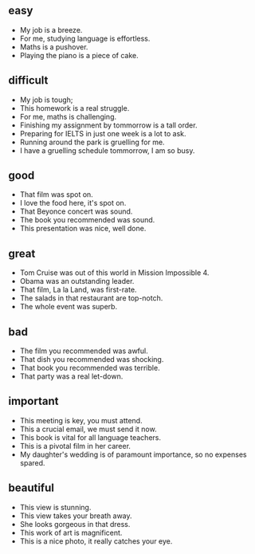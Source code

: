 ## easy
- My job is a breeze.
- For me, studying language is effortless.
- Maths is a pushover.
- Playing the piano is a piece of cake.

## difficult
- My job is tough;
- This homework is a real struggle.
- For me, maths is challenging.
- Finishing my assignment by tommorrow is a tall order.
- Preparing for IELTS in just one week is a lot to ask.
- Running around the park is gruelling for me.
- I have a gruelling schedule tommorrow, I am so busy.

## good
- That film was spot on.
- I love the food here, it's spot on.
- That Beyonce concert was sound.
- The book you recommended was sound.
- This presentation was nice, well done.

## great
- Tom Cruise was out of this world in Mission Impossible 4.
- Obama was an outstanding leader.
- That film, La la Land, was first-rate.
- The salads in that restaurant are top-notch.
- The whole event was superb.

## bad
- The film you recommended was awful.
- That dish you recommended was shocking.
- That book you recommended was terrible.
- That party was a real let-down.

## important
- This meeting is key, you must attend.
- This a crucial email, we must send it now.
- This book is vital for all language teachers.
- This is a pivotal film in her career.
- My daughter's wedding is of paramount importance, so no expenses spared.

## beautiful
- This view is stunning.
- This view takes your breath away.
- She looks gorgeous in that dress.
- This work of art is magnificent.
- This is a nice photo, it really catches your eye.
